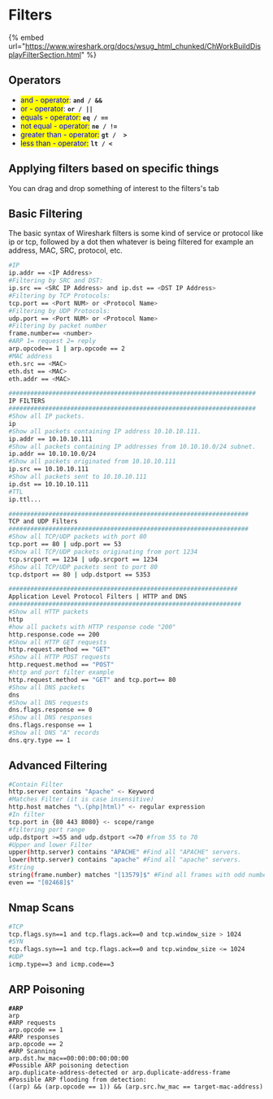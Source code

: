# Filters

{% embed url="https://www.wireshark.org/docs/wsug_html_chunked/ChWorkBuildDisplayFilterSection.html" %}

## Operators

* <mark style="color:blue;">and - operator</mark>: **`and / &&`**
* <mark style="color:blue;">or - operator</mark>: **`or / ||`**
* <mark style="color:blue;">equals - operator:</mark> **`eq / ==`**
* <mark style="color:blue;">not equal - operator:</mark> **`ne / !=`**
* <mark style="color:blue;">greater than - operator:</mark> **`gt /  >`**
* <mark style="color:blue;">less than - operator:</mark> **`lt / <`**

## Applying filters based on specific things

You can drag and drop something of interest to the filters's tab

## Basic Filtering

The basic syntax of Wireshark filters is some kind of service or protocol like ip or tcp, followed by a dot then whatever is being filtered for example an address, MAC, SRC, protocol, etc.

```bash
#IP
ip.addr == <IP Address>
#Filtering by SRC and DST:
ip.src == <SRC IP Address> and ip.dst == <DST IP Address> 
#Filtering by TCP Protocols:
tcp.port == <Port NUM> or <Protocol Name>
#Filtering by UDP Protocols:
udp.port == <Port NUM> or <Protocol Name>
#Filtering by packet number
frame.number== <number>
#ARP 1= request 2= reply
arp.opcode== 1 | arp.opcode == 2
#MAC address
eth.src == <MAC> 
eth.dst == <MAC>
eth.addr == <MAC>
```

```bash
####################################################################
IP FILTERS
####################################################################
#Show all IP packets.
ip
#Show all packets containing IP address 10.10.10.111.
ip.addr == 10.10.10.111
#Show all packets containing IP addresses from 10.10.10.0/24 subnet.
ip.addr == 10.10.10.0/24
#Show all packets originated from 10.10.10.111
ip.src == 10.10.10.111
#Show all packets sent to 10.10.10.111
ip.dst == 10.10.10.111
#TTL
ip.ttl...

```

```bash
##################################################################
TCP and UDP Filters
##################################################################
#Show all TCP/UDP packets with port 80 
tcp.port == 80 | udp.port == 53
#Show all TCP/UDP packets originating from port 1234
tcp.srcport == 1234 | udp.srcport == 1234
#Show all TCP/UDP packets sent to port 80
tcp.dstport == 80 | udp.dstport == 5353

```

```bash
###############################################################
Application Level Protocol Filters | HTTP and DNS
################################################################
#Show all HTTP packets
http
#how all packets with HTTP response code "200"
http.response.code == 200
#Show all HTTP GET requests
http.request.method == "GET"
#Show all HTTP POST requests
http.request.method == "POST"
#http and port filter example
http.request.method == "GET" and tcp.port== 80
#Show all DNS packets
dns
#Show all DNS requests
dns.flags.response == 0
#Show all DNS responses
dns.flags.response == 1
#Show all DNS "A" records
dns.qry.type == 1
```

## Advanced Filtering

```bash
#Contain Filter
http.server contains "Apache" <- Keyword
#Matches Filter (it is case insensitive)
http.host matches "\.(php|html)" <- regular expression 
#In filter
tcp.port in {80 443 8080} <- scope/range
#filtering port range
udp.dstport >=55 and udp.dstport <=70 #from 55 to 70
#Upper and lower Filter
upper(http.server) contains "APACHE" #Find all "APACHE" servers.
lower(http.server) contains "apache" #Find all "apache" servers.
#String 
string(frame.number) matches "[13579]$" #Find all frames with odd numbers
even == "[02468]$"

```

## Nmap Scans

```bash
#TCP
tcp.flags.syn==1 and tcp.flags.ack==0 and tcp.window_size > 1024 
#SYN
tcp.flags.syn==1 and tcp.flags.ack==0 and tcp.window_size <= 1024  
#UDP
icmp.type==3 and icmp.code==3  
```



## ARP Poisoning

<pre class="language-bash"><code class="lang-bash"><strong>#ARP 
</strong>arp
#ARP requests
arp.opcode == 1
#ARP responses
arp.opcode == 2
#ARP Scanning
arp.dst.hw_mac==00:00:00:00:00:00
#Possible ARP poisoning detection
arp.duplicate-address-detected or arp.duplicate-address-frame
#Possible ARP flooding from detection:
((arp) &#x26;&#x26; (arp.opcode == 1)) &#x26;&#x26; (arp.src.hw_mac == target-mac-address)
</code></pre>
